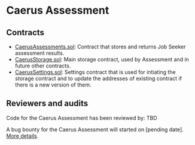 # Caerus Assessment

## Contracts

- [CaerusAssessments.sol](/contracts/CaerusAssessments.sol): Contract that stores and returns Job Seeker assessment results.
- [CaerusStorage.sol](/contracts/CaerusStorage.sol): Main storage contract, used by Assessment and in future other contracts.  
- [CaerusSettings.sol](/contracts/CaerusSettings.sol): Settings contract that is used for intiating the storage contract and to update the addresses of existing contract if there is a new version of them.  

## Reviewers and audits

Code for the Caerus Assessment has been reviewed by:
TBD

A bug bounty for the Caerus Assessment will started on [pending date]. [More details](https://www.caerusconnections.io/).